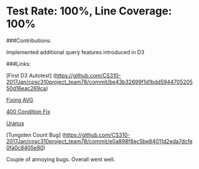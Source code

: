 # Test Rate: 100%, Line Coverage: 100%

###Contributions:

Implemented additional query features introduced in D3


###Links:

[First D3 Autotest] (https://github.com/CS310-2017Jan/cpsc310project_team78/commit/be43b32699f1d1bdd594470520550d16eac269ca)


[Fixing AVG](https://github.com/CS310-2017Jan/cpsc310project_team78/commit/56316cf06c7d92378a98c94bdeca44a3ef2f457f)


[400 Condition Fix](https://github.com/CS310-2017Jan/cpsc310project_team78/commit/78a9c789d773d007872ede361226490b10585ebe)


[Uranus](https://github.com/CS310-2017Jan/cpsc310project_team78/commit/7689cd112010ba3cf1083ab6319a27abae34a9c3)

[Tungsten Count Bug] (https://github.com/CS310-2017Jan/cpsc310project_team78/commit/e0a898f8ec5be84011d2eda7dcfe0fa0c8405e80)


Couple of annoying bugs. Overall went well.
